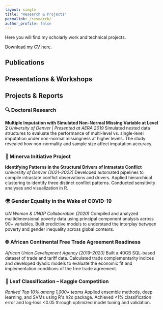 ```yaml
---
layout: single
title: "Research & Projects"
permalink: /research/
author_profile: false
---
```


Here you will find my scholarly work and technical projects.

[Download my CV here.](/assets/cv.pdf)

## Publications
<!-- Publication list can be expanded in the future -->

## Presentations & Workshops
<!-- Presentation list can be expanded in the future -->

## Projects & Reports

### 🔍 Doctoral Research
**Multiple Imputation with Simulated Non-Normal Missing Variable at Level 2**
*University of Denver | Presented at AERA 2019*
Simulated nested data structures to evaluate the performance of multi-level vs. single-level imputation under non-normal missingness at higher levels. The study revealed how non-normality and sample size affect imputation accuracy.

### 🔬 Minerva Initiative Project
**Identifying Patterns in the Structural Drivers of Intrastate Conflict**
*University of Denver (2021–2022)*
Developed automated pipelines to compile intrastate conflict observations and drivers. Applied hierarchical clustering to identify three distinct conflict patterns. Conducted sensitivity analyses and visualization in R.

### 🌍 Gender Equality in the Wake of COVID-19
*UN Women & UNDP Collaboration (2020)*
Compiled and analyzed multidimensional poverty data using principal component analysis across 90+ variables. Built predictive models to understand the interplay between poverty and gender inequality across global contexts.

### 🌐 African Continental Free Trade Agreement Readiness
*African Union Development Agency (2019–2020)*
Built a 40GB SQL-based dataset of trade and tariff data. Calculated trade complementarity indices and developed dyadic models to evaluate the economic fit and implementation conditions of the free trade agreement.

### 🌿 Leaf Classification – Kaggle Competition
*Ranked Top 10% among 1,000+ teams*
Applied ensemble methods, deep learning, and SVMs using R's h2o package. Achieved <1% classification error and log-loss <0.05 through optimized model tuning and validation.

